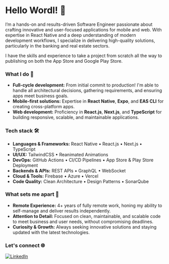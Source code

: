 # Hello Wordl! 👋 

I’m a hands-on and results-driven Software Engineer passionate about crafting innovative and user-focused applications for mobile and web. With expertise in React Native and a deep understanding of modern development workflows, I specialize in delivering high-quality solutions, particularly in the banking and real estate sectors.

I have the skills and experience to take a project from scratch all the way to publishing on both the App Store and Google Play Store.

### What I do 🚀
- **Full-cycle development:** From initial commit to production! I'm able to handle all architectural decisions, gathering requirements, and ensuring apps meet business goals.
- **Mobile-first solutions:** Expertise in **React Native**, **Expo**, and **EAS CLI** for creating cross-platform apps.
- **Web development:** Proficiency in **React.js**, **Next.js**, and **TypeScript** for building responsive, scalable, and maintainable applications.

### Tech stack 🛠️
- **Languages & Frameworks:** React Native • React.js • Next.js • TypeScript
- **UI/UX:** TailwindCSS • Reanimated Animations
- **DevOps:** GitHub Actions • CI/CD Pipelines • App Store & Play Store Deployment
- **Backends & APIs:** REST APIs • GraphQL • WebSocket
- **Cloud & Tools:** Firebase • Azure • Vercel
- **Code Quality:** Clean Architecture • Design Patterns • SonarQube

### What sets me apart 🎯
- **Remote Experience:** 4+ years of fully remote work, honing my ability to self-manage and deliver results independently.
- **Attention to Detail:** Focused on clean, maintainable, and scalable code to meet business and user needs, without compromising deadlines.
- **Curiosity & Growth:** Always seeking innovative solutions and staying updated with the latest technologies.

### Let's connect 🌐
[![LinkedIn](https://img.shields.io/badge/LinkedIn-thiagomunich-blue?style=for-the-badge&logo=linkedin)](https://www.linkedin.com/in/thiagomunich/)
